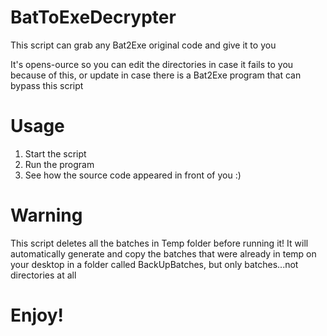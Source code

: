 # BatToExeDecrypter
This script can grab any Bat2Exe original code and give it to you

It's opens-ource so you can edit the directories in case it fails to you because of this, or update in case there is a Bat2Exe program that can bypass this script

# Usage
1) Start the script
2) Run the program 
3) See how the source code appeared in front of you :)

# Warning
This script deletes all the batches in Temp folder before running it! It will automatically generate and copy the batches that were already in temp on your desktop in  a folder called BackUpBatches, but only batches...not directories at all

# Enjoy!
